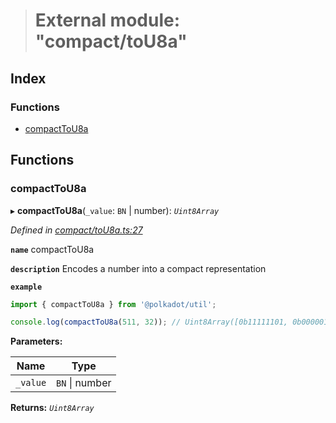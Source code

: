 > # External module: "compact/toU8a"

## Index

### Functions

* [compactToU8a](_compact_tou8a_.md#compacttou8a)

## Functions

###  compactToU8a

▸ **compactToU8a**(`_value`: `BN` | number): *`Uint8Array`*

*Defined in [compact/toU8a.ts:27](https://github.com/polkadot-js/common/blob/b44d0c7/packages/util/src/compact/toU8a.ts#L27)*

**`name`** compactToU8a

**`description`** Encodes a number into a compact representation

**`example`** 
<BR>

```javascript
import { compactToU8a } from '@polkadot/util';

console.log(compactToU8a(511, 32)); // Uint8Array([0b11111101, 0b00000111])
```

**Parameters:**

Name | Type |
------ | ------ |
`_value` | `BN` \| number |

**Returns:** *`Uint8Array`*